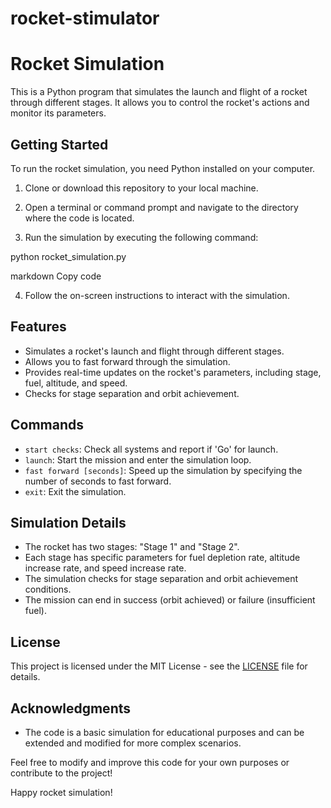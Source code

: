 # rocket-stimulator
# Rocket Simulation

This is a Python program that simulates the launch and flight of a rocket through different stages. It allows you to control the rocket's actions and monitor its parameters.

## Getting Started

To run the rocket simulation, you need Python installed on your computer.

1. Clone or download this repository to your local machine.

2. Open a terminal or command prompt and navigate to the directory where the code is located.

3. Run the simulation by executing the following command:

python rocket_simulation.py

markdown
Copy code

4. Follow the on-screen instructions to interact with the simulation.

## Features

- Simulates a rocket's launch and flight through different stages.
- Allows you to fast forward through the simulation.
- Provides real-time updates on the rocket's parameters, including stage, fuel, altitude, and speed.
- Checks for stage separation and orbit achievement.

## Commands

- `start checks`: Check all systems and report if 'Go' for launch.
- `launch`: Start the mission and enter the simulation loop.
- `fast forward [seconds]`: Speed up the simulation by specifying the number of seconds to fast forward.
- `exit`: Exit the simulation.

## Simulation Details

- The rocket has two stages: "Stage 1" and "Stage 2".
- Each stage has specific parameters for fuel depletion rate, altitude increase rate, and speed increase rate.
- The simulation checks for stage separation and orbit achievement conditions.
- The mission can end in success (orbit achieved) or failure (insufficient fuel).

## License

This project is licensed under the MIT License - see the [LICENSE](LICENSE) file for details.

## Acknowledgments

- The code is a basic simulation for educational purposes and can be extended and modified for more complex scenarios.

Feel free to modify and improve this code for your own purposes or contribute to the project!

Happy rocket simulation!
